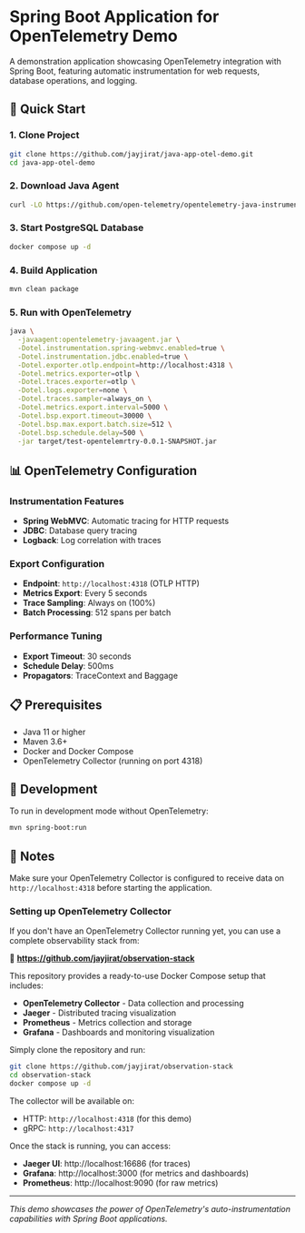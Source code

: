 # Spring Boot Application for OpenTelemetry Demo

A demonstration application showcasing OpenTelemetry integration with Spring Boot, featuring automatic instrumentation for web requests, database operations, and logging.

## 🚀 Quick Start

### 1. Clone Project

```bash
git clone https://github.com/jayjirat/java-app-otel-demo.git
cd java-app-otel-demo
```

### 2. Download Java Agent

```bash
curl -LO https://github.com/open-telemetry/opentelemetry-java-instrumentation/releases/latest/download/opentelemetry-javaagent.jar
```

### 3. Start PostgreSQL Database

```bash
docker compose up -d
```

### 4. Build Application

```bash
mvn clean package
```

### 5. Run with OpenTelemetry

```bash
java \
  -javaagent:opentelemetry-javaagent.jar \
  -Dotel.instrumentation.spring-webmvc.enabled=true \
  -Dotel.instrumentation.jdbc.enabled=true \
  -Dotel.exporter.otlp.endpoint=http://localhost:4318 \
  -Dotel.metrics.exporter=otlp \
  -Dotel.traces.exporter=otlp \
  -Dotel.logs.exporter=none \
  -Dotel.traces.sampler=always_on \
  -Dotel.metrics.export.interval=5000 \
  -Dotel.bsp.export.timeout=30000 \
  -Dotel.bsp.max.export.batch.size=512 \
  -Dotel.bsp.schedule.delay=500 \
  -jar target/test-opentelemrtry-0.0.1-SNAPSHOT.jar
```

## 📊 OpenTelemetry Configuration

### Instrumentation Features

- **Spring WebMVC**: Automatic tracing for HTTP requests
- **JDBC**: Database query tracing
- **Logback**: Log correlation with traces

### Export Configuration

- **Endpoint**: `http://localhost:4318` (OTLP HTTP)
- **Metrics Export**: Every 5 seconds
- **Trace Sampling**: Always on (100%)
- **Batch Processing**: 512 spans per batch

### Performance Tuning

- **Export Timeout**: 30 seconds
- **Schedule Delay**: 500ms
- **Propagators**: TraceContext and Baggage

## 📋 Prerequisites

- Java 11 or higher
- Maven 3.6+
- Docker and Docker Compose
- OpenTelemetry Collector (running on port 4318)

## 🔧 Development

To run in development mode without OpenTelemetry:

```bash
mvn spring-boot:run
```

## 📝 Notes

Make sure your OpenTelemetry Collector is configured to receive data on `http://localhost:4318` before starting the application.

### Setting up OpenTelemetry Collector

If you don't have an OpenTelemetry Collector running yet, you can use a complete observability stack from:

🔗 **https://github.com/jayjirat/observation-stack**

This repository provides a ready-to-use Docker Compose setup that includes:
- **OpenTelemetry Collector** - Data collection and processing
- **Jaeger** - Distributed tracing visualization
- **Prometheus** - Metrics collection and storage
- **Grafana** - Dashboards and monitoring visualization

Simply clone the repository and run:
```bash
git clone https://github.com/jayjirat/observation-stack
cd observation-stack
docker compose up -d
```

The collector will be available on:
- HTTP: `http://localhost:4318` (for this demo)
- gRPC: `http://localhost:4317`

Once the stack is running, you can access:
- **Jaeger UI**: http://localhost:16686 (for traces)
- **Grafana**: http://localhost:3000 (for metrics and dashboards)
- **Prometheus**: http://localhost:9090 (for raw metrics)
---

_This demo showcases the power of OpenTelemetry's auto-instrumentation capabilities with Spring Boot applications._
